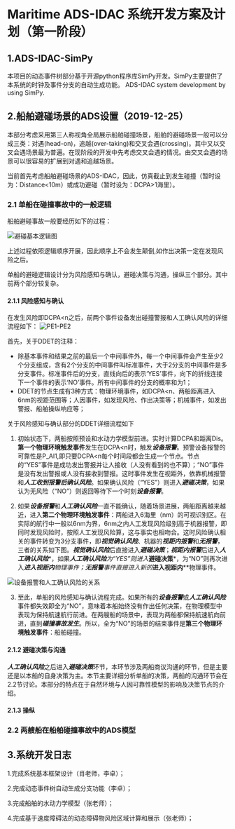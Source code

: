 # Maritime ADS-IDAC 系统开发方案及计划（第一阶段）
## 1.ADS-IDAC-SimPy
本项目的动态事件树部分基于开源python程序库SimPy开发。SimPy主要提供了本系统的时钟及事件分支的自动生成功能。
ADS-IDAC system development by using SimPy.
## 2.船舶避碰场景的ADS设置（2019-12-25）
本部分考虑采用第三人称视角全局展示船舶碰撞场景，船舶的避碰场景一般可以分成三类：对遇(head-on)，追越(over-taking)和交叉会遇(crossing)。其中又以交叉会遇场景最为普遍。在现阶段的开发中先考虑交叉会遇的情况。由交叉会遇的场景可以很容易的扩展到对遇和追越场景。

当前首先考虑船舶避碰场景的ADS-IDAC，因此，仿真截止到发生碰撞（暂时设为：Distance<10m）或成功避碰（暂时设为：DCPA>1海里）。
### 2.1 单船在碰撞事故中的一般逻辑
船舶避碰事故一般要经历如下的过程：

![避碰基本逻辑图](https://github.com/Eternal-Br/ADS-IDAC-SimPy/blob/master/%E5%BC%80%E5%8F%91%E6%96%87%E6%A1%A3/images/%E5%9F%BA%E6%9C%AC%E9%80%BB%E8%BE%91%E5%9B%BE.jpg)

上述过程依照逻辑顺序开展，因此顺序上不会发生颠倒,如作出决策一定在发现风险之后。

单船的避碰逻辑设计分为风险感知与确认，避碰决策与沟通，操纵三个部分。其中前两个部分较复杂。

#### 2.1.1 风险感知与确认
在发生风险即DCPA<n之后，前两个事件设备发出碰撞警报和人工确认风险的详细流程如下：
![PE1-PE2](https://github.com/Eternal-Br/ADS-IDAC-SimPy/blob/master/%E5%BC%80%E5%8F%91%E6%96%87%E6%A1%A3/images/PE1-PE2%202.jpg)

首先，关于DDET的注释：
* 除基本事件和结果之前的最后一个中间事件外，每一个中间事件会产生至少2个分支组成，含有2个分支的中间事件叫标准事件，大于2分支的中间事件是多分支事件。标准事件后的分支，直线向后的表示‘YES’事件，向下的折线连接下一个事件的表示‘NO’事件。所有中间事件的分支的概率和为1；
* DDET的节点生成有3种方式：物理环境事件，如DCPA<n、两船距离进入6nm的视距范围等；人因事件，如发现风险、作出决策等；机械事件，如发出警报、船舶操纵响应等；

关于风险感知与确认部分的DDET详细流程如下
1. 初始状态下，两船按照预设和水动力学模型前进。实时计算DCPA和距离Dis。**第一个物理环境触发事件**发生在DCPA<n时，触发***设备报警***。预警设备报警的可靠性是P_Al1,即只要DCPA<n每个时间段都会生成一个节点。节点的“YES”事件是成功发出警报并让人接收（人没有看到的也不算）；“NO”事件是没有发出警报或人没有接收到警报。这时事件发生在视距外，依靠机械报警和***人工收到报警后确认风险***。如果确认风险（“YES”）则进入***避碰决策***，如果认为无风险（“NO”）则返回等待下一个时刻***设备报警***。

2. 如果***设备报警***和***人工确认风险***一直不能确认，随着场景进展，两船距离越来越近，进入**第二个物理环境触发事件**：两船进入6海里（nm）的可视识别区。在实际的航行中一般以6nm为界，6nm之内人工发现风险级别高于机器报警，即同时发现风险时，按照人工发现风险算，这与事实也相吻合。这时风险确认相关的事件转变为3分支事件，即***视觉确认风险***、机器的***视距内报警***和***无报警***，三者的关系如下图。***视觉确认风险***后直接进入***避碰决策***；***视距内报警***后进入***人工确认风险****，如果***人工确认风险****为“YES”则进入***避碰决策***，为“NO”则再次进入***进入视距内****物理事件；***无报警***事件直接进入新的***进入视距内****物理事件。

![设备报警和人工确认风险的关系](https://github.com/Eternal-Br/ADS-IDAC-SimPy/blob/master/%E5%BC%80%E5%8F%91%E6%96%87%E6%A1%A3/images/%E8%AE%BE%E5%A4%87%E6%8A%A5%E8%AD%A6%E5%92%8C%E4%BA%BA%E5%B7%A5%E7%A1%AE%E8%AE%A4%E9%A3%8E%E9%99%A9%E7%9A%84%E5%85%B3%E7%B3%BB.jpg)

3. 至此，单船的风险感知与确认流程完成。如果所有的***设备报警***或***人工确认风险***事件都失效即全为“NO”，意味着本船始终没有作出任何决策，在物理模型中表现为保持航速航行前进。在两艘船的场景中，表现为两船都保持航速航向前进，直到***碰撞事故发生***。所以，全为“NO”的场景的结束事件是**第三个物理环境触发事件**：船舶碰撞。

#### 2.1.2 避碰决策与沟通
***人工确认风险***之后进入***避碰决策***环节，本环节涉及两船商议沟通的环节，但是主要还是以本船的自身决策为主。本节主要详细分析单船的决策，两船的沟通环节会在2.2节讨论。本部分的特点在于自然环境与人因可靠性模型的影响及决策节点的介绍。

#### 2.1.3 操纵


### 2.2 两艘船在船舶碰撞事故中的ADS模型




## 3.系统开发日志
1.完成系统基本框架设计（肖老师，李卓）；

2.完成动态事件树自动生成分支功能（李卓）；

3.完成船舶的水动力学模型（张老师）；

4.完成基于速度障碍法的动态障碍物风险区域计算和展示（张老师）；
